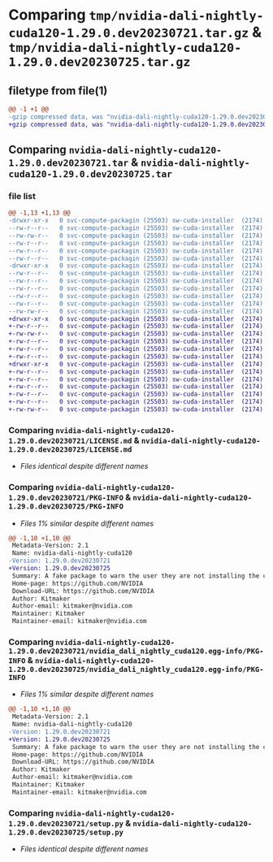 # Comparing `tmp/nvidia-dali-nightly-cuda120-1.29.0.dev20230721.tar.gz` & `tmp/nvidia-dali-nightly-cuda120-1.29.0.dev20230725.tar.gz`

## filetype from file(1)

```diff
@@ -1 +1 @@
-gzip compressed data, was "nvidia-dali-nightly-cuda120-1.29.0.dev20230721.tar", last modified: Fri Jul 21 14:24:32 2023, max compression
+gzip compressed data, was "nvidia-dali-nightly-cuda120-1.29.0.dev20230725.tar", last modified: Tue Jul 25 16:25:47 2023, max compression
```

## Comparing `nvidia-dali-nightly-cuda120-1.29.0.dev20230721.tar` & `nvidia-dali-nightly-cuda120-1.29.0.dev20230725.tar`

### file list

```diff
@@ -1,13 +1,13 @@
-drwxr-xr-x   0 svc-compute-packagin (25503) sw-cuda-installer  (2174)        0 2023-07-21 14:24:32.284577 nvidia-dali-nightly-cuda120-1.29.0.dev20230721/
--rw-r--r--   0 svc-compute-packagin (25503) sw-cuda-installer  (2174)      459 2023-07-21 14:24:32.000000 nvidia-dali-nightly-cuda120-1.29.0.dev20230721/ERROR.txt
--rw-rw-r--   0 svc-compute-packagin (25503) sw-cuda-installer  (2174)    11336 2023-07-06 05:01:19.000000 nvidia-dali-nightly-cuda120-1.29.0.dev20230721/LICENSE.md
--rw-r--r--   0 svc-compute-packagin (25503) sw-cuda-installer  (2174)       27 2023-07-21 14:24:32.000000 nvidia-dali-nightly-cuda120-1.29.0.dev20230721/PACKAGE_NAME
--rw-r--r--   0 svc-compute-packagin (25503) sw-cuda-installer  (2174)     1668 2023-07-21 14:24:32.284577 nvidia-dali-nightly-cuda120-1.29.0.dev20230721/PKG-INFO
--rw-r--r--   0 svc-compute-packagin (25503) sw-cuda-installer  (2174)      286 2023-07-21 14:24:32.000000 nvidia-dali-nightly-cuda120-1.29.0.dev20230721/README.rst
-drwxr-xr-x   0 svc-compute-packagin (25503) sw-cuda-installer  (2174)        0 2023-07-21 14:24:32.284577 nvidia-dali-nightly-cuda120-1.29.0.dev20230721/nvidia_dali_nightly_cuda120.egg-info/
--rw-r--r--   0 svc-compute-packagin (25503) sw-cuda-installer  (2174)     1668 2023-07-21 14:24:32.000000 nvidia-dali-nightly-cuda120-1.29.0.dev20230721/nvidia_dali_nightly_cuda120.egg-info/PKG-INFO
--rw-r--r--   0 svc-compute-packagin (25503) sw-cuda-installer  (2174)      257 2023-07-21 14:24:32.000000 nvidia-dali-nightly-cuda120-1.29.0.dev20230721/nvidia_dali_nightly_cuda120.egg-info/SOURCES.txt
--rw-r--r--   0 svc-compute-packagin (25503) sw-cuda-installer  (2174)        1 2023-07-21 14:24:32.000000 nvidia-dali-nightly-cuda120-1.29.0.dev20230721/nvidia_dali_nightly_cuda120.egg-info/dependency_links.txt
--rw-r--r--   0 svc-compute-packagin (25503) sw-cuda-installer  (2174)       22 2023-07-21 14:24:32.000000 nvidia-dali-nightly-cuda120-1.29.0.dev20230721/nvidia_dali_nightly_cuda120.egg-info/top_level.txt
--rw-r--r--   0 svc-compute-packagin (25503) sw-cuda-installer  (2174)       38 2023-07-21 14:24:32.284577 nvidia-dali-nightly-cuda120-1.29.0.dev20230721/setup.cfg
--rw-rw-r--   0 svc-compute-packagin (25503) sw-cuda-installer  (2174)     4560 2023-07-06 05:01:19.000000 nvidia-dali-nightly-cuda120-1.29.0.dev20230721/setup.py
+drwxr-xr-x   0 svc-compute-packagin (25503) sw-cuda-installer  (2174)        0 2023-07-25 16:25:47.796634 nvidia-dali-nightly-cuda120-1.29.0.dev20230725/
+-rw-r--r--   0 svc-compute-packagin (25503) sw-cuda-installer  (2174)      459 2023-07-25 16:25:47.000000 nvidia-dali-nightly-cuda120-1.29.0.dev20230725/ERROR.txt
+-rw-rw-r--   0 svc-compute-packagin (25503) sw-cuda-installer  (2174)    11336 2023-07-06 05:01:19.000000 nvidia-dali-nightly-cuda120-1.29.0.dev20230725/LICENSE.md
+-rw-r--r--   0 svc-compute-packagin (25503) sw-cuda-installer  (2174)       27 2023-07-25 16:25:47.000000 nvidia-dali-nightly-cuda120-1.29.0.dev20230725/PACKAGE_NAME
+-rw-r--r--   0 svc-compute-packagin (25503) sw-cuda-installer  (2174)     1668 2023-07-25 16:25:47.796634 nvidia-dali-nightly-cuda120-1.29.0.dev20230725/PKG-INFO
+-rw-r--r--   0 svc-compute-packagin (25503) sw-cuda-installer  (2174)      286 2023-07-25 16:25:47.000000 nvidia-dali-nightly-cuda120-1.29.0.dev20230725/README.rst
+drwxr-xr-x   0 svc-compute-packagin (25503) sw-cuda-installer  (2174)        0 2023-07-25 16:25:47.796634 nvidia-dali-nightly-cuda120-1.29.0.dev20230725/nvidia_dali_nightly_cuda120.egg-info/
+-rw-r--r--   0 svc-compute-packagin (25503) sw-cuda-installer  (2174)     1668 2023-07-25 16:25:47.000000 nvidia-dali-nightly-cuda120-1.29.0.dev20230725/nvidia_dali_nightly_cuda120.egg-info/PKG-INFO
+-rw-r--r--   0 svc-compute-packagin (25503) sw-cuda-installer  (2174)      257 2023-07-25 16:25:47.000000 nvidia-dali-nightly-cuda120-1.29.0.dev20230725/nvidia_dali_nightly_cuda120.egg-info/SOURCES.txt
+-rw-r--r--   0 svc-compute-packagin (25503) sw-cuda-installer  (2174)        1 2023-07-25 16:25:47.000000 nvidia-dali-nightly-cuda120-1.29.0.dev20230725/nvidia_dali_nightly_cuda120.egg-info/dependency_links.txt
+-rw-r--r--   0 svc-compute-packagin (25503) sw-cuda-installer  (2174)       22 2023-07-25 16:25:47.000000 nvidia-dali-nightly-cuda120-1.29.0.dev20230725/nvidia_dali_nightly_cuda120.egg-info/top_level.txt
+-rw-r--r--   0 svc-compute-packagin (25503) sw-cuda-installer  (2174)       38 2023-07-25 16:25:47.796634 nvidia-dali-nightly-cuda120-1.29.0.dev20230725/setup.cfg
+-rw-rw-r--   0 svc-compute-packagin (25503) sw-cuda-installer  (2174)     4560 2023-07-06 05:01:19.000000 nvidia-dali-nightly-cuda120-1.29.0.dev20230725/setup.py
```

### Comparing `nvidia-dali-nightly-cuda120-1.29.0.dev20230721/LICENSE.md` & `nvidia-dali-nightly-cuda120-1.29.0.dev20230725/LICENSE.md`

 * *Files identical despite different names*

### Comparing `nvidia-dali-nightly-cuda120-1.29.0.dev20230721/PKG-INFO` & `nvidia-dali-nightly-cuda120-1.29.0.dev20230725/PKG-INFO`

 * *Files 1% similar despite different names*

```diff
@@ -1,10 +1,10 @@
 Metadata-Version: 2.1
 Name: nvidia-dali-nightly-cuda120
-Version: 1.29.0.dev20230721
+Version: 1.29.0.dev20230725
 Summary: A fake package to warn the user they are not installing the correct package.
 Home-page: https://github.com/NVIDIA
 Download-URL: https://github.com/NVIDIA
 Author: Kitmaker
 Author-email: kitmaker@nvidia.com
 Maintainer: Kitmaker
 Maintainer-email: kitmaker@nvidia.com
```

### Comparing `nvidia-dali-nightly-cuda120-1.29.0.dev20230721/nvidia_dali_nightly_cuda120.egg-info/PKG-INFO` & `nvidia-dali-nightly-cuda120-1.29.0.dev20230725/nvidia_dali_nightly_cuda120.egg-info/PKG-INFO`

 * *Files 1% similar despite different names*

```diff
@@ -1,10 +1,10 @@
 Metadata-Version: 2.1
 Name: nvidia-dali-nightly-cuda120
-Version: 1.29.0.dev20230721
+Version: 1.29.0.dev20230725
 Summary: A fake package to warn the user they are not installing the correct package.
 Home-page: https://github.com/NVIDIA
 Download-URL: https://github.com/NVIDIA
 Author: Kitmaker
 Author-email: kitmaker@nvidia.com
 Maintainer: Kitmaker
 Maintainer-email: kitmaker@nvidia.com
```

### Comparing `nvidia-dali-nightly-cuda120-1.29.0.dev20230721/setup.py` & `nvidia-dali-nightly-cuda120-1.29.0.dev20230725/setup.py`

 * *Files identical despite different names*

